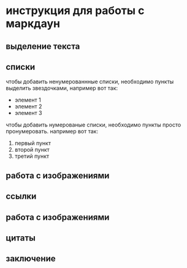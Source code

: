 # инструкция для работы с маркдаун

## выделение текста

## списки

чтобы добавить ненумерованнные списки, необходимо пункты выделить звездочками, например вот так:
* элемент 1
* элемент 2
* элемент 3

чтобы добавить нумерованые списки, необходимо пункты просто пронумеровать. например вот так:

1. первый пункт
2. второй пункт
3. третий пункт

## работа с изображениями

## ссылки

## работа с изображениями

## цитаты

## заключение
